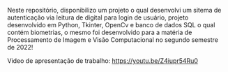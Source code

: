Neste repositório, disponibilizo um projeto o qual desenvolvi um sitema de autenticação via leitura de digital para login de usuário, projeto desenvolvido em Python, Tkinter, OpenCv e banco de dados SQL o qual contém biometrias, o mesmo foi desenvolvido para a matéria
de Processamento de Imagem e Visão Computacional no segundo semestre de 2022!

Video de apresentação de trabalho: https://youtu.be/Z4iupr54Ru0

